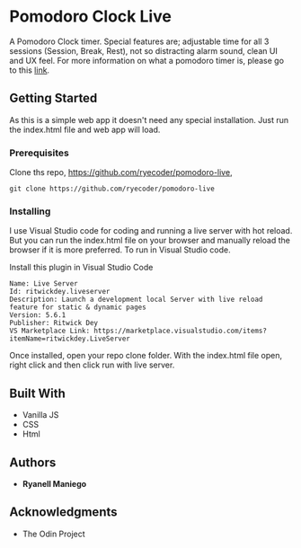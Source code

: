 # Pomodoro Clock Live

A Pomodoro Clock timer. Special features are; adjustable time for all 3 sessions (Session, Break, Rest), not so distracting alarm sound, clean UI and UX feel. For more information on what a pomodoro timer is, please go to this [link](https://en.wikipedia.org/wiki/Pomodoro_Technique).

## Getting Started

As this is a simple web app it doesn't need any special installation. Just run the index.html file and web app will load.

### Prerequisites

Clone ths repo, https://github.com/ryecoder/pomodoro-live,

```
git clone https://github.com/ryecoder/pomodoro-live
```

### Installing

I use Visual Studio code for coding and running a live server with hot reload. But you can run the index.html file on your browser and manually reload the browser if it is more preferred. To run in Visual Studio code.

Install this plugin in Visual Studio Code

```
Name: Live Server
Id: ritwickdey.liveserver
Description: Launch a development local Server with live reload feature for static & dynamic pages
Version: 5.6.1
Publisher: Ritwick Dey
VS Marketplace Link: https://marketplace.visualstudio.com/items?itemName=ritwickdey.LiveServer
```

Once installed, open your repo clone folder. With the index.html file open, right click and then click run with live server.

## Built With

* Vanilla JS
* CSS
* Html

## Authors

* **Ryanell Maniego**

## Acknowledgments

* The Odin Project

